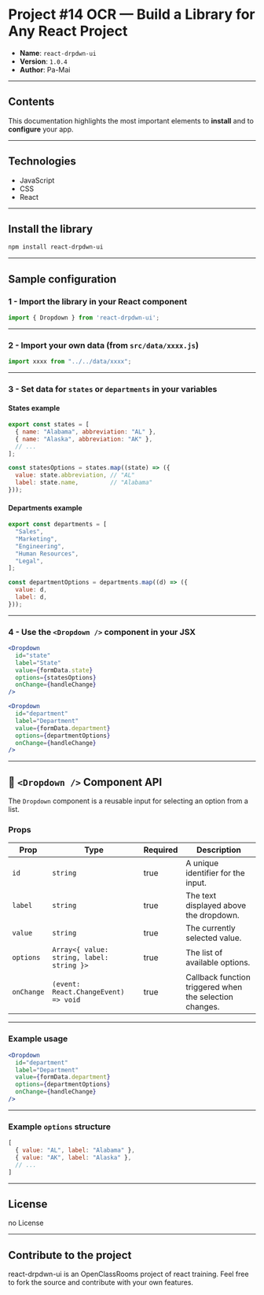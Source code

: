 # Project #14 OCR — Build a Library for Any React Project

- **Name**: `react-drpdwn-ui`  
- **Version**: `1.0.4`  
- **Author**: Pa-Mai

---

## Contents

This documentation highlights the most important elements to **install** and to **configure** your app.

---

## Technologies

- JavaScript
- CSS
- React

---

## Install the library

```bash
npm install react-drpdwn-ui
```

---

## Sample configuration

### 1 - Import the library in your React component

```js
import { Dropdown } from 'react-drpdwn-ui';
```

---

### 2 - Import your own data (from `src/data/xxxx.js`)

```js
import xxxx from "../../data/xxxx";
```

---

### 3 - Set data for `states` or `departments` in your variables

#### States example

```js
export const states = [
  { name: "Alabama", abbreviation: "AL" },
  { name: "Alaska", abbreviation: "AK" },
  // ...
];

const statesOptions = states.map((state) => ({
  value: state.abbreviation, // "AL"
  label: state.name,         // "Alabama"
}));
```

#### Departments example

```js
export const departments = [
  "Sales",
  "Marketing",
  "Engineering",
  "Human Resources",
  "Legal",
];

const departmentOptions = departments.map((d) => ({
  value: d,
  label: d,
}));
```

---

### 4 - Use the `<Dropdown />` component in your JSX

```jsx
<Dropdown
  id="state"
  label="State"
  value={formData.state}
  options={statesOptions}
  onChange={handleChange}
/>

<Dropdown
  id="department"
  label="Department"
  value={formData.department}
  options={departmentOptions}
  onChange={handleChange}
/>
```

---

## 📘 `<Dropdown />` Component API

The `Dropdown` component is a reusable input for selecting an option from a list.

### Props

| Prop        | Type                                     | Required | Description                                                                 |
|-------------|------------------------------------------|----------|-----------------------------------------------------------------------------|
| `id`        | `string`                                 | true     | A unique identifier for the input.                                          |
| `label`     | `string`                                 | true     | The text displayed above the dropdown.                                      |
| `value`     | `string`                                 | true     | The currently selected value.                                               |
| `options`   | `Array<{ value: string, label: string }>`| true     | The list of available options.                                              |
| `onChange`  | `(event: React.ChangeEvent) => void`     | true     | Callback function triggered when the selection changes.                     |

---

### Example usage

```jsx
<Dropdown
  id="department"
  label="Department"
  value={formData.department}
  options={departmentOptions}
  onChange={handleChange}
/>
```

---

### Example `options` structure

```js
[
  { value: "AL", label: "Alabama" },
  { value: "AK", label: "Alaska" },
  // ...
]
```

---

## License

no License

---

## Contribute to the project

react-drpdwn-ui is an OpenClassRooms project of react training. Feel free to fork the source and contribute with your own features.
